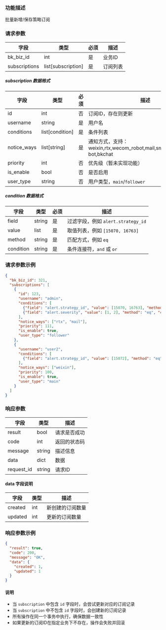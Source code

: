 ### 功能描述

批量新增/保存策略订阅

### 请求参数

| 字段           | 类型                    | 必须 | 描述                     |
|--------------|----------------------|----|------------------------|
| bk_biz_id    | int                  | 是  | 业务ID                   |
| subscriptions| list[subscription]   | 是  | 订阅列表                   |

##### subscription 数据格式

| 字段         | 类型              | 必须 | 描述                     |
|------------|-----------------|----|--------------------------|
| id         | int             | 否  | 订阅ID，存在则更新             |
| username   | string          | 是  | 用户名                    |
| conditions | list[condition] | 是  | 条件列表                   |
| notice_ways| list[string]    | 是  | 通知方式，支持：weixin,rtx,wecom_robot,mail,sms,voice,wxwork-bot,bkchat               |
| priority   | int             | 否  | 优先级（暂未实现功能）            |
| is_enable  | bool            | 否  | 是否启用                   |
| user_type  | string          | 否  | 用户类型，`main`/`follower` |

##### condition 数据格式

| 字段       | 类型        | 必须 | 描述                          |
|----------|-----------|----|-----------------------------|
| field    | string    | 是  | 过滤字段，例如 `alert.strategy_id` |
| value    | list      | 是  | 取值列表，例如 `[15070, 16763]`    |
| method   | string    | 是  | 匹配方式，例如 `eq`                |
| condition| string    | 是  | 条件连接符，`and` 或 `or`          |

### 请求参数示例

```json
{
  "bk_biz_id": 321,
  "subscriptions": [
    {
      "id": 123,
      "username": "admin",
      "conditions": [
        {"field": "alert.strategy_id", "value": [15070, 16763], "method": "eq", "condition": "and"},
        {"field": "alert.severity", "value": [1, 2], "method": "eq", "condition": "and"}
      ],
      "notice_ways": ["rtx", "mail"],
      "priority": 111,
      "is_enable": true,
      "user_type": "follower"
    },
    {
      "username": "user2",
      "conditions": [
        {"field": "alert.strategy_id", "value": [15072], "method": "eq", "condition": "and"}
      ],
      "notice_ways": ["weixin"],
      "priority": 100,
      "is_enable": true,
      "user_type": "main"
    }
  ]
}
```

### 响应参数

| 字段       | 类型   | 描述         |
|----------|------|------------|
| result   | bool | 请求是否成功     |
| code     | int  | 返回的状态码     |
| message  | string | 描述信息       |
| data     | dict | 数据         |
| request_id | string | 请求ID       |

#### data 字段说明

| 字段      | 类型  | 描述       |
|---------|-----|----------|
| created | int | 新创建的订阅数量 |
| updated | int | 更新的订阅数量  |

### 响应参数示例

```json
{
  "result": true,
  "code": 200,
  "message": "OK",
  "data": {
    "created": 1,
    "updated": 1
  }
}
```

#### 说明

- 当 `subscription` 中包含 `id` 字段时，会尝试更新对应的订阅记录
- 当 `subscription` 中不包含 `id` 字段时，会创建新的订阅记录
- 所有操作在同一个事务中执行，确保数据一致性
- 如果更新的订阅ID在指定业务下不存在，操作会失败并回滚